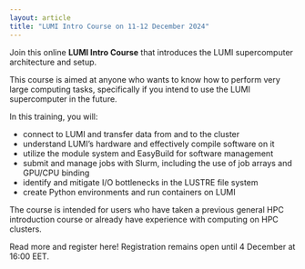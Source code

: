 ```yaml
---
layout: article
title: "LUMI Intro Course on 11-12 December 2024"
---
```


Join this online **LUMI Intro Course** that introduces the LUMI supercomputer architecture and setup.
 
This course is aimed at anyone who wants to know how to perform very large computing tasks, specifically if you intend to use the LUMI supercomputer in the future.
 
In this training, you will:
 
- connect to LUMI and transfer data from and to the cluster
- understand LUMI’s hardware and effectively compile software on it
- utilize the module system and EasyBuild for software management
- submit and manage jobs with Slurm, including the use of job arrays and GPU/CPU binding
- identify and mitigate I/O bottlenecks in the LUSTRE file system
- create Python environments and run containers on LUMI
 
The course is intended for users who have taken a previous general HPC introduction course or already have experience with computing on HPC clusters.
 
Read more and register here! Registration remains open until 4 December at 16:00 EET.
